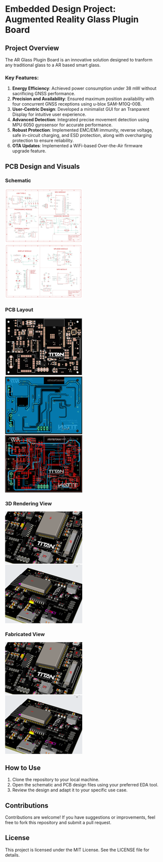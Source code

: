 # Embedded Design Project: Augmented Reality Glass Plugin Board

## Project Overview
The AR Glass Plugin Board is an innovative solution designed to tranform any traditional glass to a AR based smart glass.

### Key Features:
1. **Energy Efficiency**: Achieved power consumption under 38 mW without sacrificing GNSS performance.
2. **Precision and Availability**: Ensured maximum position availability with four concurrent GNSS receptions using u-blox SAM-M10Q-00B.
3. **User-Centric Design**: Developed a minimalist GUI for an Tranparent Display for intuitive user experience.
4. **Advanced Detection**: Integrated precise movement detection using MPU 6050 gyrosensor for accurate performance.
5. **Robust Protection**: Implemented EMC/EMI immunity, reverse voltage, safe in-circuit charging, and ESD protection, along with overcharging protection to ensure reliability.
6. **OTA Updates**: Implemented a WiFi-based Over-the-Air firmware upgrade feature.

## PCB Design and Visuals

### Schematic
<img src="Titan_Sheet_1.jpg" alt="Schematic Diagram1" width="50%" />
<img src="Titan_Sheet_2.jpg" alt="Schematic Diagram2" width="50%" />

### PCB Layout
<img src="Top_Layer.png" alt="Top Layer" width="50%" />
<img src="Bottom_Layout.png" alt="Bottom Layer" width="50%" />
<img src="All_Layout.png" alt="Trace Layer" width="50%" />

### 3D Rendering View
<img src="Rendering1.png" alt="3D View1" width="50%" />
<img src="Rendering2.png" alt="3D View2" width="50%" />

### Fabricated View
<img src="Rendering1.png" alt="Real View1" width="50%" />
<img src="Rendering2.png" alt="Real View2" width="50%" />




## How to Use
1. Clone the repository to your local machine.
2. Open the schematic and PCB design files using your preferred EDA tool.
3. Review the design and adapt it to your specific use case.

## Contributions
Contributions are welcome! If you have suggestions or improvements, feel free to fork this repository and submit a pull request.

## License
This project is licensed under the MIT License. See the LICENSE file for details.
